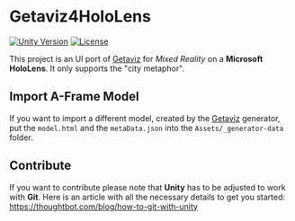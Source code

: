 # Getaviz4HoloLens

[![Unity Version](https://img.shields.io/badge/unity%20version-2017.4.26f1-green.svg)]()
[![License](https://img.shields.io/badge/License-Apache%202.0-blue.svg)](https://opensource.org/licenses/Apache-2.0)

This project is an UI port of [Getaviz](https://github.com/softvis-research/Getaviz) for *Mixed Reality* on a 
**Microsoft HoloLens**. It only supports the "city metaphor".

## Import A-Frame Model

If you want to import a different model, created by the [Getaviz](https://github.com/softvis-research/Getaviz) generator, 
put the `model.html` and the `metaData.json` into the `Assets/_generator-data` folder.

## Contribute

If you want to contribute please note that **Unity** has to be adjusted to work with **Git**. 
Here is an article with all the necessary details to get you started:
https://thoughtbot.com/blog/how-to-git-with-unity
